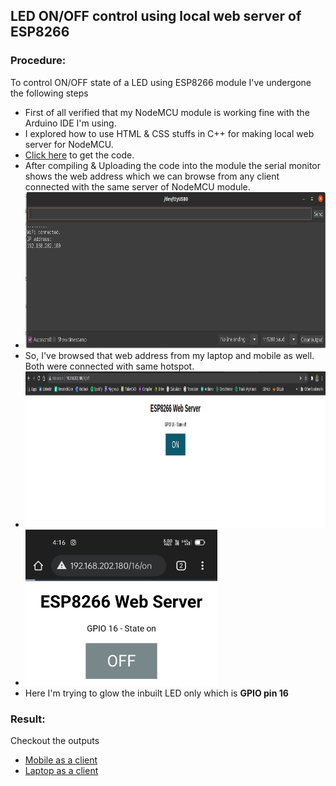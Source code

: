 ## LED ON/OFF control using local web server of ESP8266 
### Procedure: 
To control ON/OFF state of a LED using ESP8266 module I've undergone the following steps
- First of all verified that my NodeMCU module is working fine with the Arduino IDE I'm using. 
- I explored how to use HTML & CSS stuffs in C++ for making local web server for NodeMCU.
- [Click here](https://github.com/RanitPradhan/bi0s/blob/master/Arduino/Documents/NodeMCU/ESP8266/NodeMCU.ino) to get the code. 
- After compiling & Uploading the code into the module the serial monitor shows the web address which we can browse from any client connected with the same server of NodeMCU module.
- <img src = "https://raw.githubusercontent.com/RanitPradhan/bi0s/master/Arduino/Documents/NodeMCU/ESP8266/files/wifi_connected.png" height = 250>
- So, I've browsed that web address from my laptop and mobile as well. Both were connected with same hotspot. 
- <img src = "https://raw.githubusercontent.com/RanitPradhan/bi0s/master/Arduino/Documents/NodeMCU/ESP8266/files/web_server_laptop.png" height = 250>
- <img src = "https://raw.githubusercontent.com/RanitPradhan/bi0s/master/Arduino/Documents/NodeMCU/ESP8266/files/web_server_mobile.jpeg" height = 250>
- Here I'm trying to glow the inbuilt LED only which is **GPIO pin 16**

### Result:
Checkout the outputs 
- [Mobile as a client](https://drive.google.com/file/d/1PkaJysajAugZT6ZP-bY_-FBBXek8zV1m/view?usp=sharing)
- [Laptop as a client](https://drive.google.com/file/d/1Pl2ziGyvkSBNuczplgAf0e6H0ZBJELAX/view?usp=sharing)

